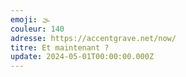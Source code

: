 ```yaml
---
emoji: 🌫
couleur: 140
adresse: https://accentgrave.net/now/
titre: Et maintenant ?
update: 2024-05-01T00:00:00.000Z
---
```

